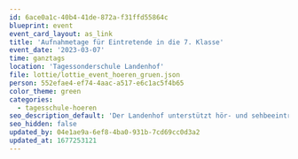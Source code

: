 ```yaml
---
id: 6ace0a1c-40b4-41de-872a-f31ffd55864c
blueprint: event
event_card_layout: as_link
title: 'Aufnahmetage für Eintretende in die 7. Klasse'
event_date: '2023-03-07'
time: ganztags
location: 'Tagessonderschule Landenhof'
file: lottie/lottie_event_hoeren_gruen.json
person: 552efae4-ef74-4aac-a517-e6c1ac5f4b65
color_theme: green
categories:
  - tagesschule-hoeren
seo_description_default: 'Der Landenhof unterstützt hör- und sehbeeinträchtigte Kinder & Jugendliche in ihrem selbstbestimmten Leben durch Förderung ihrer Fähigkeiten & Entwicklung'
seo_hidden: false
updated_by: 04e1ae9a-6ef8-4ba0-931b-7cd69cc0d3a2
updated_at: 1677253121
---
```

